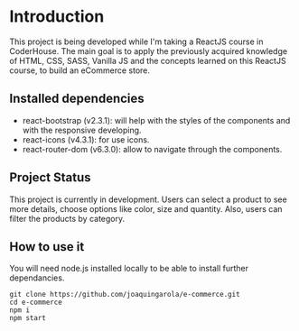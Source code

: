 # Introduction

This project is being developed while I'm taking a ReactJS course in CoderHouse. The main goal is to apply the previously acquired knowledge of HTML, CSS, SASS, Vanilla JS and the concepts learned on this ReactJS course, to build an eCommerce store.

## Installed dependencies

- react-bootstrap (v2.3.1): will help with the styles of the components and with the responsive developing.
- react-icons (v4.3.1): for use icons.
- react-router-dom (v6.3.0): allow to navigate through the components.

## Project Status

This project is currently in development. Users can select a product to see more details, choose options like color, size and quantity. Also, users can filter the products by category.

## How to use it

You will need node.js installed locally to be able to install further dependancies.

```
git clone https://github.com/joaquingarola/e-commerce.git
cd e-commerce
npm i
npm start
```


